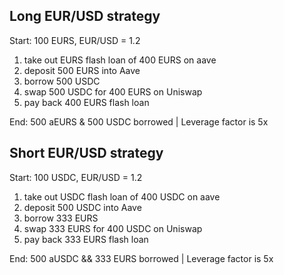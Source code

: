 ## Long EUR/USD strategy

Start: 100 EURS, EUR/USD = 1.2

1) take out EURS flash loan of 400 EURS on aave
2) deposit 500 EURS into Aave
3) borrow 500 USDC
4) swap 500 USDC for 400 EURS on Uniswap 
4) pay back 400 EURS flash loan

End: 500 aEURS & 500 USDC borrowed | Leverage factor is 5x




## Short EUR/USD strategy 

Start: 100 USDC, EUR/USD = 1.2
  
1) take out USDC flash loan of 400 USDC on aave
2) deposit 500 USDC into Aave
3) borrow 333 EURS
4) swap 333 EURS for 400 USDC on Uniswap 
4) pay back 333 EURS flash loan

End: 500 aUSDC && 333 EURS borrowed | Leverage factor is 5x
